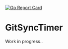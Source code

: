 [![Go Report Card](https://goreportcard.com/badge/github.com/aceberg/GitBackup)](https://goreportcard.com/report/github.com/aceberg/GitBackup)

# GitSyncTimer

Work in progress..
